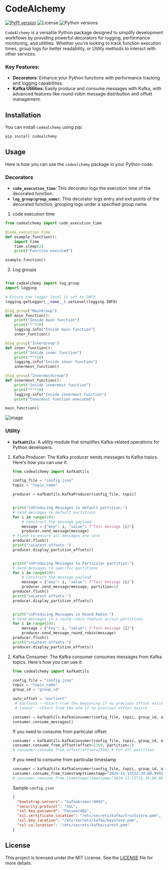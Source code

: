 # CodeAlchemy

[![PyPI version](https://img.shields.io/pypi/v/codealchemy)](https://pypi.org/project/codealchemy/)
![License](https://img.shields.io/pypi/l/codealchemy)
![Python versions](https://img.shields.io/pypi/pyversions/codealchemy)

`CodeAlchemy` is a versatile Python package designed to simplify development workflows by providing powerful decorators for logging, performance monitoring, and utilities. Whether you're looking to track function execution times, group logs for better readability, or Utility methods to interact with other services.

### Key Features:

- **Decorators**: Enhance your Python functions with performance tracking and logging capabilities.
- **Kafka Utilities**: Easily produce and consume messages with Kafka, with advanced features like round-robin message distribution and offset management.

## Installation

You can install `codealchemy` using pip:

```sh
pip install codealchemy
```

## Usage

Here is how you can use the `codealchemy` package in your Python code:

### Decorators

- **`code_execution_time`**: This decorator logs the execution time of the decorated function.
- **`log_group(group_name)`**: This decorator logs entry and exit points of the decorated function, grouping logs under a specified group name.

1. code execution time

```python
from codealchemy import code_execution_time

@code_execution_time
def example_function():
    import time
    time.sleep(2)
    print("Function executed")

example_function()
```

2. Log groups

```python

from codealchemy import log_group
import logging

# Ensure the logger level is set to INFO
logging.getLogger(__name__).setLevel(logging.INFO)

@log_group("MainGroup")
def main_function():
    print("Inside main function")
    print("*"*20)
    logging.info("Inside main function")
    inner_function()

@log_group("InnerGroup")
def inner_function():
    print("Inside inner function")
    print("*"*20)
    logging.info("Inside inner function")
    innermost_function()

@log_group("InnermostGroup")
def innermost_function():
    print("Inside innermost function")
    print("*"*20)
    logging.info("Inside innermost function")
    print("Innermost function executed")

main_function()
```

![image](https://github.com/user-attachments/assets/15495373-711d-4b72-9fbb-32acb80c110b)

### Utility

- **`kafkaUtils`**: A utility module that simplifies Kafka-related operations for Python developers.

1. Kafka Producer:
   The Kafka producer sends messages to Kafka topics. Here's how you can use it:

   ```python
   from codealchemy import kafkaUtils

   config_file = "config.json"
   topic = "topic_name"

   producer = kafkaUtils.KafkaProducer(config_file, topic)


   print("\nProducing Messages to default partition:")
   # Send messages to default partitions
   for i in range(10):
       # Construct the message payload
       message = {"key": i, "value": f"Test message {i}"}
       producer.send_message(message)
   # Flush to ensure all messages are sent
   producer.flush()
   print("\nLatest offsets:")
   producer.display_partition_offsets()


   print("\nProducing Messages to Particular partition:")
   # Send messages to specific partitions
   for i in range(10):
       # Construct the message payload
       message = {"key": i, "value": f"Test message {i}"}
       producer.send_message(message, partition=1)
   producer.flush()
   print("\nLatest offsets:")
   producer.display_partition_offsets()


   print("\nProducing Messages in Round Robin:")
   # Send messages in a round-robin fashion across partitions
   for i in range(10):
       message = {"key": i, "value": f"Test message {i}"}
       producer.send_message_round_robin(message)
   producer.flush()
   print("\nLatest offsets:")
   producer.display_partition_offsets()
   ```

2. Kafka Consumer:
   The Kafka consumer consumes messages from Kafka topics. Here's how you can use it:

   ```python
   from codealchemy import kafkaUtils

   config_file = "config.json"
   topic = "topic_name"
   group_id = "group_id"

   auto_offset = "earliest"
    # earliest -->Start from the beginning if no previous offset exists
    # latest -->Start from the end if no previous offset exists

   consumer = kafkaUtils.KafkaConsumer(config_file, topic, group_id, auto_offset)
   consumer.consume_messages()

   ```

   If you need to consume from particular offset

   ```python
   consumer = kafkaUtils.KafkaConsumer(config_file, topic, group_id, auto_offset, offset=10)
   consumer.consume_from_offset(offset=2350, partition=1)
   # consumer.consume_from_offset(offset=2350) # For all partition
   ```

   If you need to consume from particular timestamp

   ```python
   consumer = kafkaUtils.KafkaConsumer(config_file, topic, group_id, auto_offset, offset=10)
   consumer.consume_from_timestamp(timestamp="2024-11-13T22:39:00.999Z", partition=1)
   # consumer.consume_from_timestamp(timestamp="2024-11-13T22:39:00.999Z") # For all partition
   ```

   Sample `config.json`

   ```json
   {
     "bootstrap.servers": "kafkabroker:9093",
     "security.protocol": "SSL",
     "ssl.key.password": "Password@1",
     "ssl.certificate.location": "/etc/secrets/kafka/truststore.pem",
     "ssl.key.location": "/etc/secrets/kafka/keystore.pem",
     "ssl.ca.location": "/etc/secrets/kafka/caroot.pem"
   }
   ```

## License

This project is licensed under the MIT License. See the [LICENSE](./LICENSE) file for more details.
